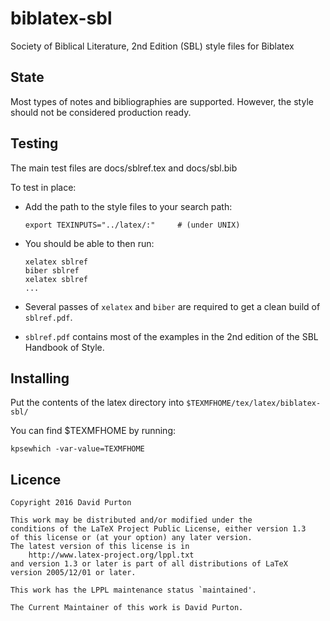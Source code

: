 # biblatex-sbl
Society of Biblical Literature, 2nd Edition (SBL) style files for Biblatex

## State

Most types of notes and bibliographies are supported. However, the style should not be considered production ready.

## Testing

The main test files are docs/sblref.tex and docs/sbl.bib

To test in place:

* Add the path to the style files to your search path:

    ```
    export TEXINPUTS="../latex/:"     # (under UNIX)
    ```

* You should be able to then run:

    ```
    xelatex sblref
    biber sblref
    xelatex sblref
    ...
    ```

* Several passes of `xelatex` and `biber` are required to get a clean build of `sblref.pdf`.

* `sblref.pdf` contains most of the examples in the 2nd edition of the SBL Handbook of Style.

## Installing

Put the contents of the latex directory into `$TEXMFHOME/tex/latex/biblatex-sbl/`

You can find $TEXMFHOME by running:

```        
kpsewhich -var-value=TEXMFHOME
```

## Licence

```
Copyright 2016 David Purton

This work may be distributed and/or modified under the
conditions of the LaTeX Project Public License, either version 1.3
of this license or (at your option) any later version.
The latest version of this license is in
    http://www.latex-project.org/lppl.txt
and version 1.3 or later is part of all distributions of LaTeX
version 2005/12/01 or later.

This work has the LPPL maintenance status `maintained'.

The Current Maintainer of this work is David Purton.
```
